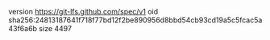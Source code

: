 version https://git-lfs.github.com/spec/v1
oid sha256:24813187641f718f77bd12f2be890956d8bbd54cb93cd19a5c5fcac5a43f6a6b
size 4497
